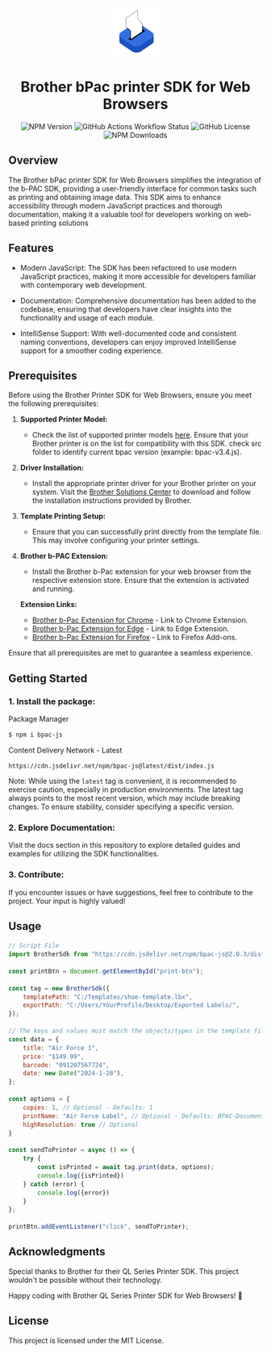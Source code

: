 <div align="center">
    <img src="./.github/images/printer-logo.png" alt="bPac logo" height="100" />
</div>
<h1 align="center">
    Brother bPac printer SDK for Web Browsers
</h1>
<div align="center">

![NPM Version](https://img.shields.io/npm/v/bpac-js)
![GitHub Actions Workflow Status](https://img.shields.io/github/actions/workflow/status/yeasir01/bpac-js/.github%2Fworkflows%2Fpublish.yml)
![GitHub License](https://img.shields.io/github/license/yeasir01/bpac-js)
![NPM Downloads](https://img.shields.io/npm/dt/bpac-js)

</div>


## Overview

The Brother bPac printer SDK for Web Browsers simplifies the integration of the b-PAC SDK, providing a user-friendly interface for common tasks such as printing and obtaining image data. This SDK aims to enhance accessibility through modern JavaScript practices and thorough documentation, making it a valuable tool for developers working on web-based printing solutions

## Features

-   Modern JavaScript: The SDK has been refactored to use modern JavaScript practices, making it more accessible for developers familiar with contemporary web development.

-   Documentation: Comprehensive documentation has been added to the codebase, ensuring that developers have clear insights into the functionality and usage of each module.

-   IntelliSense Support: With well-documented code and consistent naming conventions, developers can enjoy improved IntelliSense support for a smoother coding experience.

## Prerequisites

Before using the Brother Printer SDK for Web Browsers, ensure you meet the following prerequisites:

1. **Supported Printer Model:**
   - Check the list of supported printer models [here](https://www.brother.co.jp/eng/dev/bpac/environment/index.aspx#model). Ensure that your Brother printer is on the list for compatibility with this SDK. check src folder to identify current bpac version (example: bpac-v3.4.js).

2. **Driver Installation:**
   - Install the appropriate printer driver for your Brother printer on your system. Visit the [Brother Solutions Center](https://support.brother.com/g/s/es/dev/en/bpac/download/index.html?c=eu_ot&lang=en&navi=offall&comple=on&redirect=on#client) to download and follow the installation instructions provided by Brother.

3. **Template Printing Setup:**
   - Ensure that you can successfully print directly from the template file. This may involve configuring your printer settings.

4. **Brother b-PAC Extension:**
   - Install the Brother b-Pac extension for your web browser from the respective extension store. Ensure that the extension is activated and running.

    **Extension Links:**
    - [Brother b-Pac Extension for Chrome](https://chromewebstore.google.com/detail/ilpghlfadkjifilabejhhijpfphfcfhb) - Link to Chrome Extension.
    - [Brother b-Pac Extension for Edge](https://microsoftedge.microsoft.com/addons/detail/brother-bpac-extension/kmopihekhjobijiipnloimfdgjddbnhg) - Link to Edge Extension.
    - [Brother b-Pac Extension for Firefox](https://qflow-badge.azurewebsites.net/badgetemplates/bpac.xpi) - Link to Firefox Add-ons.

Ensure that all prerequisites are met to guarantee a seamless experience.

## Getting Started

### 1. Install the package:

Package Manager
```bash
$ npm i bpac-js
```

Content Delivery Network - Latest
```link
https://cdn.jsdelivr.net/npm/bpac-js@latest/dist/index.js
```
Note: While using the `latest` tag is convenient, it is recommended to exercise caution, especially in production environments. The latest tag always points to the most recent version, which may include breaking changes. To ensure stability, consider specifying a specific version.

### 2. Explore Documentation:

Visit the docs section in this repository to explore detailed guides and examples for utilizing the SDK functionalities.

### 3. Contribute:

If you encounter issues or have suggestions, feel free to contribute to the project. Your input is highly valued!

## Usage

```javascript
// Script File
import BrotherSdk from "https://cdn.jsdelivr.net/npm/bpac-js@2.0.3/dist/index.js";

const printBtn = document.getElementById("print-btn");

const tag = new BrotherSdk({
    templatePath: "C:/Templates/shoe-template.lbx",
    exportPath: "C:/Users/YourProfile/Desktop/Exported Labels/",
});

// The keys and values must match the objects/types in the template file.
const data = {
    title: "Air Force 1",
    price: "$149.99",
    barcode: "091207567724",
    date: new Date("2024-1-20"),
};

const options = {
    copies: 1, // Optional - Defaults: 1
    printName: "Air Force Label", // Optional - Defaults: BPAC-Document
    highResolution: true // Optional
}

const sendToPrinter = async () => {
    try {
        const isPrinted = await tag.print(data, options);
        console.log({isPrinted})
    } catch (error) {
        console.log({error})
    }
};

printBtn.addEventListener("click", sendToPrinter);
```

## Acknowledgments

Special thanks to Brother for their QL Series Printer SDK. This project wouldn't be possible without their technology.

Happy coding with Brother QL Series Printer SDK for Web Browsers! 🚀

## License

This project is licensed under the MIT License.
